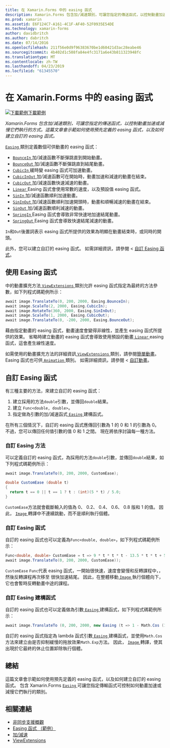 ```yaml
---
title: 在 Xamarin.Forms 中的 easing 函式
description: Xamarin.Forms 包含加/減速類別，可讓您指定的傳送函式，以控制動畫加速或減慢它們執行的方式。 這篇文章會示範如何使用預先定義的 easing 函式，以及如何建立自訂的 easing 函式。
ms.prod: xamarin
ms.assetid: E6F124C7-A161-4C1F-AF40-52F0935E54DE
ms.technology: xamarin-forms
author: davidbritch
ms.author: dabritch
ms.date: 07/14/2016
ms.openlocfilehash: 211f56e0d9f96383670be1d60421d3ac28eabe46
ms.sourcegitcommit: 4b402d1c508fa84e4fc3171a6e43b811323948fc
ms.translationtype: MT
ms.contentlocale: zh-TW
ms.lasthandoff: 04/23/2019
ms.locfileid: "61345570"
---
```

# <a name="easing-functions-in-xamarinforms"></a>在 Xamarin.Forms 中的 easing 函式

[![下載範例](~/media/shared/download.png)下載範例](https://developer.xamarin.com/samples/xamarin-forms/userinterface/animation/easing/)

_Xamarin.Forms 包含加/減速類別，可讓您指定的傳送函式，以控制動畫加速或減慢它們執行的方式。這篇文章會示範如何使用預先定義的 easing 函式，以及如何建立自訂的 easing 函式。_


[ `Easing` ](xref:Xamarin.Forms.Easing)類別定義數個可供動畫的 easing 函式：

- [ `BounceIn` ](xref:Xamarin.Forms.Easing.BounceIn)加/減速函數不斷彈跳直到開始動畫。
- [ `BounceOut` ](xref:Xamarin.Forms.Easing.BounceOut)加/減速函數不斷彈跳直到結尾動畫。
- [ `CubicIn` ](xref:Xamarin.Forms.Easing.CubicIn)緩時變 easing 函式可加速動畫。
- [ `CubicInOut` ](xref:Xamarin.Forms.Easing.CubicInOut)加/減速函數可在開始時，動畫加速和減速的動畫在結束。
- [ `CubicOut` ](xref:Xamarin.Forms.Easing.CubicOut)加/減速函數快速減速的動畫。
- [ `Linear` ](xref:Xamarin.Forms.Easing.Linear) Easing 函式會使用常數的速度，以及預設值 easing 函式。
- [ `SinIn` ](xref:Xamarin.Forms.Easing.SinIn)加/減速函數順利加速動畫。
- [ `SinInOut` ](xref:Xamarin.Forms.Easing.SinInOut)加/減速函數順利加速開頭時，動畫和順暢減速的動畫在結束。
- [ `SinOut` ](xref:Xamarin.Forms.Easing.SinOut)加/減速函數順利減速的動畫。
- [ `SpringIn` ](xref:Xamarin.Forms.Easing.SpringIn) Easing 函式會導致非常快速地加速結尾動畫。
- [ `SpringOut` ](xref:Xamarin.Forms.Easing.SpringOut) Easing 函式會導致快速結尾減速的動畫。

`In`和`Out`後置詞表示 easing 函式所提供的效果為明顯在動畫結束時，或同時的開頭。

此外，您可以建立自訂的 easing 函式。 如需詳細資訊，請參閱 <<c0> [ 自訂 Easing 函式](#customeasing)。

## <a name="consuming-an-easing-function"></a>使用 Easing 函式

中的動畫擴充方法[ `ViewExtensions` ](xref:Xamarin.Forms.ViewExtensions)類別允許 easing 函式指定為最終的方法參數，如下列程式碼範例所示：

```csharp
await image.TranslateTo(0, 200, 2000, Easing.BounceIn);
await image.ScaleTo(2, 2000, Easing.CubicIn);
await image.RotateTo(360, 2000, Easing.SinInOut);
await image.ScaleTo(1, 2000, Easing.CubicOut);
await image.TranslateTo(0, -200, 2000, Easing.BounceOut);
```

藉由指定動畫的 easing 函式，動畫速度會變得非線性，並產生 easing 函式所提供的效果。 省略時建立動畫的 easing 函式會導致使用預設的動畫[ `Linear` ](xref:Xamarin.Forms.Easing.Linear) easing 函式，這會產生線性速度。

如需使用的動畫擴充方法的詳細資訊[ `ViewExtensions` ](xref:Xamarin.Forms.ViewExtensions)類別，請參閱[簡單動畫](~/xamarin-forms/user-interface/animation/simple.md)。 Easing 函式也可供[ `Animation` ](xref:Xamarin.Forms.Animation)類別。 如需詳細資訊，請參閱 <<c0> [ 自訂動畫](~/xamarin-forms/user-interface/animation/custom.md)。

<a name="customeasing" />

## <a name="custom-easing-functions"></a>自訂 Easing 函式

有三種主要的方法，來建立自訂的 easing 函式：

1. 建立採用的方法`double`引數，並傳回`double`結果。
1. 建立 `Func<double, double>`。
1. 指定做為引數的加/減速函式[ `Easing` ](xref:Xamarin.Forms.Easing)建構函式。

在所有三個情況下，自訂的 easing 函式應傳回引數為 1 的 0 和 1 的引數為 0。 不過，您可以傳回任何值引數的值 0 和 1 之間。 現在將依序討論每一種方法。

### <a name="custom-easing-method"></a>自訂 Easing 方法

可以定義自訂的 easing 函式，為採用的方法`double`引數，並傳回`double`結果，如下列程式碼範例所示：

```csharp
await image.TranslateTo(0, 200, 2000, CustomEase);

double CustomEase (double t)
{
  return t == 0 || t == 1 ? t : (int)(5 * t) / 5.0;
}
```

`CustomEase`方法就會截斷輸入的值為 0、 0.2、 0.4、 0.6、 0.8 版和 1 的值。 因此， [ `Image` ](xref:Xamarin.Forms.Image)轉譯中不連續跳動，而不是順利執行個體。

### <a name="custom-easing-func"></a>自訂 Easing 函式

自訂的 easing 函式也可以定義為`Func<double, double>`，如下列程式碼範例所示：

```csharp
Func<double, double> CustomEase = t => 9 * t * t * t - 13.5 * t * t + 5.5 * t;
await image.TranslateTo(0, 200, 2000, CustomEase));
```

`CustomEase` `Func`代表 easing 函式，一開始很快速，速度會變慢和反轉課程中，，然後反轉課程再次移至 很快加速結尾。 因此，在整體移動[ `Image` ](xref:Xamarin.Forms.Image)執行個體向下，它也會暫時反轉動畫中途的課程。

### <a name="custom-easing-constructor"></a>自訂 Easing 建構函式

自訂的 easing 函式也可以定義做為引數[ `Easing` ](xref:Xamarin.Forms.Easing)建構函式，如下列程式碼範例所示：

```csharp
await image.TranslateTo (0, 200, 2000, new Easing (t => 1 - Math.Cos (10 * Math.PI * t) * Math.Exp (-5 * t)));
```

自訂的 easing 函式指定為 lambda 函式引數[ `Easing` ](xref:Xamarin.Forms.Easing)建構函式，並使用`Math.Cos`方法來建立由是否抑制緩慢的拖放效果`Math.Exp`方法。 因此， [ `Image` ](xref:Xamarin.Forms.Image)轉譯，使其出現於它最終的休止位置卸除執行個體。

## <a name="summary"></a>總結

這篇文章會示範如何使用預先定義的 easing 函式，以及如何建立自訂的 easing 函式。 包含 Xamarin.Forms [ `Easing` ](xref:Xamarin.Forms.Easing)可讓您指定傳輸函式可控制如何動畫加速或減慢它們執行的類別。



## <a name="related-links"></a>相關連結

- [非同步支援概觀](~/cross-platform/platform/async.md)
- [Easing 函式 （範例）](https://developer.xamarin.com/samples/xamarin-forms/userinterface/animation/easing/)
- [加/減速](xref:Xamarin.Forms.Easing)
- [ViewExtensions](xref:Xamarin.Forms.ViewExtensions)
